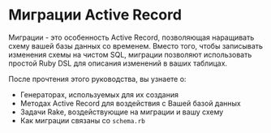 # Миграции Active Record

Миграции - это особенность Active Record, позволяющая наращивать схему вашей базы данных со временем. Вместо того, чтобы записывать изменения схемы на чистом SQL, миграции позволяют использовать простой Ruby DSL для описания изменений в ваших таблицах.

После прочтения этого руководства, вы узнаете о:

* Генераторах, используемых для их создания
* Методах Active Record для воздействия с Вашей базой данных
* Задачи Rake, воздействующие на миграции и вашу схему
* Как миграции связаны со `schema.rb`
